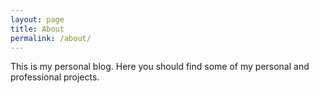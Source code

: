 ```yaml
---
layout: page
title: About
permalink: /about/
---
```


This is my personal blog. Here you should find some of my personal and professional projects.
